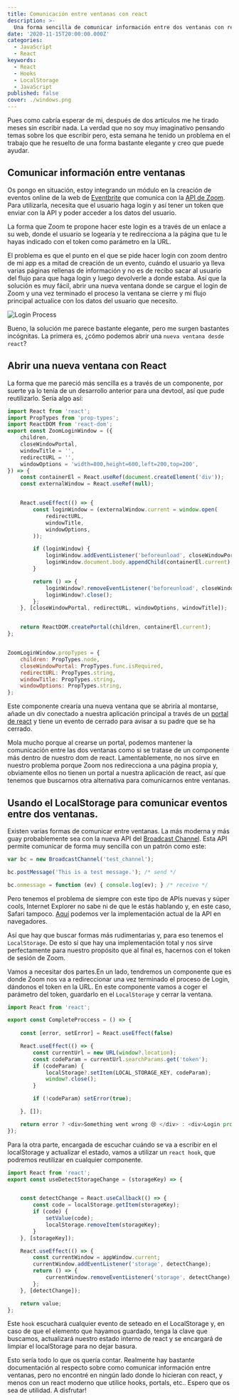 ```yaml
---
title: Comunicación entre ventanas con react
description: >-
  Una forma sencilla de comunicar información entre dos ventanas con react.
date: '2020-11-15T20:00:00.000Z'
categories:
  - JavaScript
  - React
keywords:
  - React
  - Hooks
  - LocalStorage
  - JavaScript
published: false
cover: ./windows.png
---
```


Pues como cabría esperar de mi, después de dos artículos me he tirado meses sin escribir nada. La verdad que no soy muy imaginativo pensando temas sobre los que escribir pero, esta semana he tenido un problema en el trabajo que he resuelto de una forma bastante elegante y creo que puede ayudar.

## Comunicar información entre ventanas

Os pongo en situación, estoy integrando un módulo en la creación de eventos online de la web de [Eventbrite](https://www.eventbrite.com/) que comunica con la [API de Zoom](https://marketplace.zoom.us/docs/api-reference/zoom-api). Para utilizarla, necesita que el usuario haga login y así tener un token que enviar con la API y poder acceder a los datos del usuario. 

La forma que Zoom te propone hacer este login es a través de un enlace a su web, donde el usuario se logearía y te redirecciona a la página que tu le hayas indicado con el token como parámetro en la URL. 

El problema es que el punto en el que se pide hacer login con zoom dentro de mi app es a mitad de creación de un evento, cuándo el usuario ya lleva varias páginas rellenas de información y no es de recibo sacar al usuario del flujo para que haga login y luego devolverle a donde estaba. Así que la solución es muy fácil, abrir una nueva ventana donde se cargue el login de Zoom y una vez terminado el proceso la ventana se cierre y mi flujo principal actualice con los datos del usuario que necesito. 

![Login Process](./login-process.gif)

Bueno, la solución me parece bastante elegante, pero me surgen bastantes incógnitas. La primera es, ¿cómo podemos abrir una `nueva ventana desde react`?

## Abrir una nueva ventana con React

La forma que me pareció más sencilla es a través de un componente, por suerte ya lo tenía de un desarrollo anterior para una devtool, así que pude reutilizarlo. Sería algo así:

```js
import React from 'react';
import PropTypes from 'prop-types';
import ReactDOM from 'react-dom';
export const ZoomLoginWindow = ({
    children,
    closeWindowPortal,
    windowTitle = '',
    redirectURL = '',
    windowOptions = 'width=800,height=600,left=200,top=200',
}) => {
    const containerEl = React.useRef(document.createElement('div'));
    const externalWindow = React.useRef(null);


    React.useEffect(() => {
        const loginWindow = (externalWindow.current = window.open(
            redirectURL,
            windowTitle,
            windowOptions,
        ));

        if (loginWindow) {
            loginWindow.addEventListener('beforeunload', closeWindowPortal);
            loginWindow.document.body.appendChild(containerEl.current);
        }

        return () => {
            loginWindow?.removeEventListener('beforeunload', closeWindowPortal);
            loginWindow?.close();
        };
    }, [closeWindowPortal, redirectURL, windowOptions, windowTitle]);


    return ReactDOM.createPortal(children, containerEl.current);
};


ZoomLoginWindow.propTypes = {
    children: PropTypes.node,
    closeWindowPortal: PropTypes.func.isRequired,
    redirectURL: PropTypes.string,
    windowTitle: PropTypes.string,
    windowOptions: PropTypes.string,
};
```

Este componente crearía una nueva ventana que se abriría al montarse, añade un div conectado a nuestra aplicación principal a través de un [portal de react](https://es.reactjs.org/docs/portals.html) y tiene un evento de cerrado para avisar a su padre que se ha cerrado. 

Mola mucho porque al crearse un portal, podemos mantener la comunicación entre las dos ventanas como si se tratase de un componente más dentro de nuestro dom de react. Lamentablemente, no nos sirve en nuestro problema porque Zoom nos redirecciona a una página propia y, obviamente ellos no tienen un portal a nuestra aplicación de react, así que tenemos que buscarnos otra alternativa para comunicarnos entre ventanas.

## Usando el LocalStorage para comunicar eventos entre dos ventanas.

Existen varias formas de comunicar entre ventanas. La más moderna y más guay probablemente sea con la nueva API del [Broadcast Channel](https://developer.mozilla.org/en-US/docs/Web/API/Broadcast_Channel_API). Esta API permite comunicar de forma muy sencilla con un patrón como este:

```js
var bc = new BroadcastChannel('test_channel');

bc.postMessage('This is a test message.'); /* send */

bc.onmessage = function (ev) { console.log(ev); } /* receive */
```

Pero tenemos el problema de siempre con este tipo de APIs nuevas y súper cools, Internet Explorer no sabe ni de que le estás hablando y, en este caso, Safari tampoco. [Aquí](https://caniuse.com/?search=broadcast) podemos ver la implementación actual de la API en navegadores.

Así que hay que buscar formas más rudimentarias y, para eso tenemos el `LocalStorage`. De esto sí que hay una implementación total y nos sirve perfectamente para nuestro propósito que al final es, hacernos con el token de sesión de Zoom. 

Vamos a necesitar dos partes.En un lado, tendremos un componente que es donde Zoom nos va a redireccionar una vez terminado el proceso de Login, dándonos el token en la URL. En este componente vamos a coger el parámetro del token, guardarlo en el `LocalStorage` y cerrar la ventana.

```js
import React from 'react';

export const CompleteProccess = () => {
    
    const [error, setError] = React.useEffect(false)

    React.useEffect(() => {
        const currentUrl = new URL(window?.location);
        const codeParam = currentUrl.searchParams.get('token');
        if (codeParam) {
            localStorage?.setItem(LOCAL_STORAGE_KEY, codeParam);
            window?.close();
        }

        if (!codeParam) setError(true);

    }, []);

    return error ? <div>Something went wrong 😢 </div> : <div>Login process completed 👏 </div>
});

```


Para la otra parte, encargada de escuchar cuándo se va a escribir en el localStorage y actualizar el estado, vamos a utilizar un `react hook`, que podremos reutilizar en cualquier componente.

```js
import React from 'react';
export const useDetectStorageChange = (storageKey) => {


    const detectChange = React.useCallback(() => {
        const code = localStorage.getItem(storageKey);
        if (code) {
            setValue(code);
            localStorage.removeItem(storageKey);
        }
    }, [storageKey]);

    React.useEffect(() => {
        const currentWindow = appWindow.current;
        currentWindow.addEventListener('storage', detectChange);
        return () => {
            currentWindow.removeEventListener('storage', detectChange);
        };
    }, [detectChange]);

    return value;
};
```

Este `hook` escuchará cualquier evento de seteado en el LocalStorage y, en caso de que el elemento que hayamos guardado, tenga la clave que buscamos, actualizará nuestro estado interno de react y se encargará de limpiar el localStorage para no dejar basura. 


Esto sería todo lo que os quería contar. Realmente hay bastante documentación al respecto sobre como comunicar información entre ventanas, pero no encontré en ningún lado donde lo hicieran con react, y menos con un react moderno que utilice hooks, portals, etc.. Espero que os sea de utilidad. A disfrutar! 
